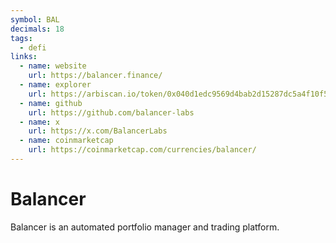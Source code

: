```yaml
---
symbol: BAL
decimals: 18
tags:
  - defi
links:
  - name: website
    url: https://balancer.finance/
  - name: explorer
    url: https://arbiscan.io/token/0x040d1edc9569d4bab2d15287dc5a4f10f56a56b8
  - name: github
    url: https://github.com/balancer-labs
  - name: x
    url: https://x.com/BalancerLabs
  - name: coinmarketcap
    url: https://coinmarketcap.com/currencies/balancer/
---
```


# Balancer

Balancer is an automated portfolio manager and trading platform.
